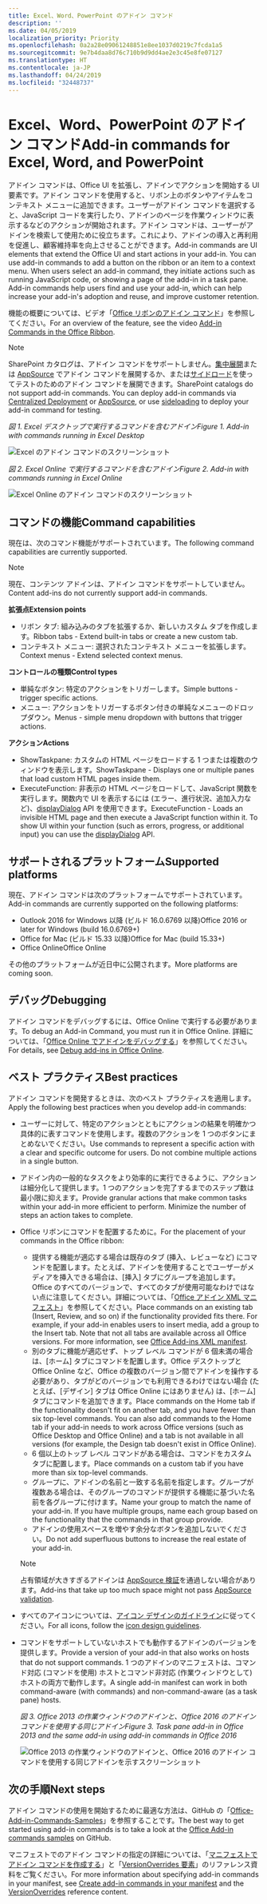 ```yaml
---
title: Excel、Word、PowerPoint のアドイン コマンド
description: ''
ms.date: 04/05/2019
localization_priority: Priority
ms.openlocfilehash: 0a2a28e09061248851e8ee1037d0219c7fcda1a5
ms.sourcegitcommit: 9e7b4daa8d76c710b9d9dd4ae2e3c45e8fe07127
ms.translationtype: HT
ms.contentlocale: ja-JP
ms.lasthandoff: 04/24/2019
ms.locfileid: "32448737"
---
```

# <a name="add-in-commands-for-excel-word-and-powerpoint"></a><span data-ttu-id="d55d3-102">Excel、Word、PowerPoint のアドイン コマンド</span><span class="sxs-lookup"><span data-stu-id="d55d3-102">Add-in commands for Excel, Word, and PowerPoint</span></span>

<span data-ttu-id="d55d3-p101">アドイン コマンドは、Office UI を拡張し、アドインでアクションを開始する UI 要素です。アドイン コマンドを使用すると、リボン上のボタンやアイテムをコンテキスト メニューに追加できます。ユーザーがアドイン コマンドを選択すると、JavaScript コードを実行したり、アドインのページを作業ウィンドウに表示するなどのアクションが開始されます。アドイン コマンドは、ユーザーがアドインを検索して使用ために役立ちます。これにより、アドインの導入と再利用を促進し、顧客維持率を向上させることができます。</span><span class="sxs-lookup"><span data-stu-id="d55d3-p101">Add-in commands are UI elements that extend the Office UI and start actions in your add-in. You can use add-in commands to add a button on the ribbon or an item to a context menu. When users select an add-in command, they initiate actions such as running JavaScript code, or showing a page of the add-in in a task pane. Add-in commands help users find and use your add-in, which can help increase your add-in's adoption and reuse, and improve customer retention.</span></span>

<span data-ttu-id="d55d3-107">機能の概要については、ビデオ「[Office リボンのアドイン コマンド](https://channel9.msdn.com/events/Build/2016/P551)」を参照してください。</span><span class="sxs-lookup"><span data-stu-id="d55d3-107">For an overview of the feature, see the video [Add-in Commands in the Office Ribbon](https://channel9.msdn.com/events/Build/2016/P551).</span></span>

> [!NOTE]
> <span data-ttu-id="d55d3-p102">SharePoint カタログは、アドイン コマンドをサポートしません。[集中展開](../publish/centralized-deployment.md)または [AppSource](/office/dev/store/submit-to-the-office-store) でアドイン コマンドを展開するか、または[サイドロード](../testing/create-a-network-shared-folder-catalog-for-task-pane-and-content-add-ins.md)を使ってテストのためのアドイン コマンドを展開できます。</span><span class="sxs-lookup"><span data-stu-id="d55d3-p102">SharePoint catalogs do not support add-in commands. You can deploy add-in commands via [Centralized Deployment](../publish/centralized-deployment.md) or [AppSource](/office/dev/store/submit-to-the-office-store), or use [sideloading](../testing/create-a-network-shared-folder-catalog-for-task-pane-and-content-add-ins.md) to deploy your add-in command for testing.</span></span> 

<span data-ttu-id="d55d3-110">*図 1. Excel デスクトップで実行するコマンドを含むアドイン*</span><span class="sxs-lookup"><span data-stu-id="d55d3-110">*Figure 1. Add-in with commands running in Excel Desktop*</span></span>

![Excel のアドイン コマンドのスクリーンショット](../images/add-in-commands-1.png)

<span data-ttu-id="d55d3-112">*図 2. Excel Online で実行するコマンドを含むアドイン*</span><span class="sxs-lookup"><span data-stu-id="d55d3-112">*Figure 2. Add-in with commands running in Excel Online*</span></span>

![Excel Online のアドイン コマンドのスクリーンショット](../images/add-in-commands-2.png)

## <a name="command-capabilities"></a><span data-ttu-id="d55d3-114">コマンドの機能</span><span class="sxs-lookup"><span data-stu-id="d55d3-114">Command capabilities</span></span>

<span data-ttu-id="d55d3-115">現在は、次のコマンド機能がサポートされています。</span><span class="sxs-lookup"><span data-stu-id="d55d3-115">The following command capabilities are currently supported.</span></span>

> [!NOTE]
> <span data-ttu-id="d55d3-116">現在、コンテンツ アドインは、アドイン コマンドをサポートしていません。</span><span class="sxs-lookup"><span data-stu-id="d55d3-116">Content add-ins do not currently support add-in commands.</span></span>

<span data-ttu-id="d55d3-117">**拡張点**</span><span class="sxs-lookup"><span data-stu-id="d55d3-117">**Extension points**</span></span>

- <span data-ttu-id="d55d3-118">リボン タブ: 組み込みのタブを拡張するか、新しいカスタム タブを作成します。</span><span class="sxs-lookup"><span data-stu-id="d55d3-118">Ribbon tabs - Extend built-in tabs or create a new custom tab.</span></span>
- <span data-ttu-id="d55d3-119">コンテキスト メニュー: 選択されたコンテキスト メニューを拡張します。</span><span class="sxs-lookup"><span data-stu-id="d55d3-119">Context menus - Extend selected context menus.</span></span>

<span data-ttu-id="d55d3-120">**コントロールの種類**</span><span class="sxs-lookup"><span data-stu-id="d55d3-120">**Control types**</span></span>

- <span data-ttu-id="d55d3-121">単純なボタン: 特定のアクションをトリガーします。</span><span class="sxs-lookup"><span data-stu-id="d55d3-121">Simple buttons - trigger specific actions.</span></span>
- <span data-ttu-id="d55d3-122">メニュー: アクションをトリガーするボタン付きの単純なメニューのドロップダウン。</span><span class="sxs-lookup"><span data-stu-id="d55d3-122">Menus - simple menu dropdown with buttons that trigger actions.</span></span>

<span data-ttu-id="d55d3-123">**アクション**</span><span class="sxs-lookup"><span data-stu-id="d55d3-123">**Actions**</span></span>

- <span data-ttu-id="d55d3-124">ShowTaskpane: カスタムの HTML ページをロードする 1 つまたは複数のウィンドウを表示します。</span><span class="sxs-lookup"><span data-stu-id="d55d3-124">ShowTaskpane - Displays one or multiple panes that load custom HTML pages inside them.</span></span>
- <span data-ttu-id="d55d3-p103">ExecuteFunction: 非表示の HTML ページをロードして、JavaScript 関数を実行します。関数内で UI を表示するには (エラー、進行状況、追加入力など)、[displayDialog](/javascript/api/office/office.ui) API を使用できます。</span><span class="sxs-lookup"><span data-stu-id="d55d3-p103">ExecuteFunction - Loads an invisible HTML page and then execute a JavaScript function within it. To show UI within your function (such as errors, progress, or additional input) you can use the [displayDialog](/javascript/api/office/office.ui) API.</span></span>  

## <a name="supported-platforms"></a><span data-ttu-id="d55d3-127">サポートされるプラットフォーム</span><span class="sxs-lookup"><span data-stu-id="d55d3-127">Supported platforms</span></span>

<span data-ttu-id="d55d3-128">現在、アドイン コマンドは次のプラットフォームでサポートされています。</span><span class="sxs-lookup"><span data-stu-id="d55d3-128">Add-in commands are currently supported on the following platforms:</span></span>

- <span data-ttu-id="d55d3-129">Outlook 2016 for Windows 以降 (ビルド 16.0.6769 以降)</span><span class="sxs-lookup"><span data-stu-id="d55d3-129">Office 2016 or later for Windows (build 16.0.6769+)</span></span>
- <span data-ttu-id="d55d3-130">Office for Mac (ビルド 15.33 以降)</span><span class="sxs-lookup"><span data-stu-id="d55d3-130">Office for Mac (build 15.33+)</span></span>
- <span data-ttu-id="d55d3-131">Office Online</span><span class="sxs-lookup"><span data-stu-id="d55d3-131">Office Online</span></span>

<span data-ttu-id="d55d3-132">その他のプラットフォームが近日中に公開されます。</span><span class="sxs-lookup"><span data-stu-id="d55d3-132">More platforms are coming soon.</span></span>

## <a name="debugging"></a><span data-ttu-id="d55d3-133">デバッグ</span><span class="sxs-lookup"><span data-stu-id="d55d3-133">Debugging</span></span>

<span data-ttu-id="d55d3-134">アドイン コマンドをデバッグするには、Office Online で実行する必要があります。</span><span class="sxs-lookup"><span data-stu-id="d55d3-134">To debug an Add-in Command, you must run it in Office Online.</span></span> <span data-ttu-id="d55d3-135">詳細については、「[Office Online でアドインをデバッグする](../testing/debug-add-ins-in-office-online.md)」を参照してください。</span><span class="sxs-lookup"><span data-stu-id="d55d3-135">For details, see [Debug add-ins in Office Online](../testing/debug-add-ins-in-office-online.md).</span></span>

## <a name="best-practices"></a><span data-ttu-id="d55d3-136">ベスト プラクティス</span><span class="sxs-lookup"><span data-stu-id="d55d3-136">Best practices</span></span>

<span data-ttu-id="d55d3-137">アドイン コマンドを開発するときは、次のベスト プラクティスを適用します。</span><span class="sxs-lookup"><span data-stu-id="d55d3-137">Apply the following best practices when you develop add-in commands:</span></span>

- <span data-ttu-id="d55d3-p105">ユーザーに対して、特定のアクションとともにアクションの結果を明確かつ具体的に表すコマンドを使用します。複数のアクションを 1 つのボタンにまとめないでください。</span><span class="sxs-lookup"><span data-stu-id="d55d3-p105">Use commands to represent a specific action with a clear and specific outcome for users. Do not combine multiple actions in a single button.</span></span>
- <span data-ttu-id="d55d3-p106">アドイン内の一般的なタスクをより効率的に実行できるように、アクションは細分化して提供します。1 つのアクションを完了するまでのステップ数は最小限に抑えます。</span><span class="sxs-lookup"><span data-stu-id="d55d3-p106">Provide granular actions that make common tasks within your add-in more efficient to perform. Minimize the number of steps an action takes to complete.</span></span>
- <span data-ttu-id="d55d3-142">Office リボンにコマンドを配置するために。</span><span class="sxs-lookup"><span data-stu-id="d55d3-142">For the placement of your commands in the Office ribbon:</span></span>
    - <span data-ttu-id="d55d3-p107">提供する機能が適応する場合は既存のタブ (挿入、レビューなど) にコマンドを配置します。たとえば、アドインを使用することでユーザーがメディアを挿入できる場合は、[挿入] タブにグループを追加します。Office のすべてのバージョンで、すべてのタブが使用可能なわけではない点に注意してください。詳細については、「[Office アドイン XML マニフェスト](../develop/add-in-manifests.md)」を参照してください。</span><span class="sxs-lookup"><span data-stu-id="d55d3-p107">Place commands on an existing tab (Insert, Review, and so on) if the functionality provided fits there. For example, if your add-in enables users to insert media, add a group to the Insert tab. Note that not all tabs are available across all Office versions. For more information, see [Office Add-ins XML manifest](../develop/add-in-manifests.md).</span></span> 
    - <span data-ttu-id="d55d3-p108">別のタブに機能が適応せず、トップ レベル コマンドが 6 個未満の場合は、[ホーム] タブにコマンドを配置します。Office デスクトップと Office Online など、Office の複数のバージョン間でアドインを操作する必要があり、タブがどのバージョンでも利用できるわけではない場合 (たとえば、[デザイン] タブは Office Online にはありません) は、[ホーム] タブにコマンドを追加できます。</span><span class="sxs-lookup"><span data-stu-id="d55d3-p108">Place commands on the Home tab if the functionality doesn't fit on another tab, and you have fewer than six top-level commands. You can also add commands to the Home tab if your add-in needs to work across Office versions (such as Office Desktop and Office Online) and a tab is not available in all versions (for example, the Design tab doesn't exist in Office Online).</span></span>  
    - <span data-ttu-id="d55d3-148">6 個以上のトップ レベル コマンドがある場合は、コマンドをカスタム タブに配置します。</span><span class="sxs-lookup"><span data-stu-id="d55d3-148">Place commands on a custom tab if you have more than six top-level commands.</span></span>
    - <span data-ttu-id="d55d3-p109">グループに、アドインの名前と一致する名前を指定します。グループが複数ある場合は、そのグループのコマンドが提供する機能に基づいた名前を各グループに付けます。</span><span class="sxs-lookup"><span data-stu-id="d55d3-p109">Name your group to match the name of your add-in. If you have multiple groups, name each group based on the functionality that the commands in that group provide.</span></span>
    - <span data-ttu-id="d55d3-151">アドインの使用スペースを増やす余分なボタンを追加しないでください。</span><span class="sxs-lookup"><span data-stu-id="d55d3-151">Do not add superfluous buttons to increase the real estate of your add-in.</span></span>

     > [!NOTE]
     > <span data-ttu-id="d55d3-152">占有領域が大きすぎるアドインは [AppSource 検証](/office/dev/store/validation-policies)を通過しない場合があります。</span><span class="sxs-lookup"><span data-stu-id="d55d3-152">Add-ins that take up too much space might not pass [AppSource validation](/office/dev/store/validation-policies).</span></span>

- <span data-ttu-id="d55d3-153">すべてのアイコンについては、[アイコン デザインのガイドライン](add-in-icons.md)に従ってください。</span><span class="sxs-lookup"><span data-stu-id="d55d3-153">For all icons, follow the [icon design guidelines](add-in-icons.md).</span></span>
- <span data-ttu-id="d55d3-154">コマンドをサポートしていないホストでも動作するアドインのバージョンを提供します。</span><span class="sxs-lookup"><span data-stu-id="d55d3-154">Provide a version of your add-in that also works on hosts that do not support commands.</span></span> <span data-ttu-id="d55d3-155">1 つのアドインのマニフェストは、コマンド対応 (コマンドを使用) ホストとコマンド非対応 (作業ウィンドウとして) ホストの両方で動作します。</span><span class="sxs-lookup"><span data-stu-id="d55d3-155">A single add-in manifest can work in both command-aware (with commands) and non-command-aware (as a task pane) hosts.</span></span>

   <span data-ttu-id="d55d3-156">*図 3. Office 2013 の作業ウィンドウのアドインと、Office 2016 のアドイン コマンドを使用する同じアドイン*</span><span class="sxs-lookup"><span data-stu-id="d55d3-156">*Figure 3. Task pane add-in in Office 2013 and the same add-in using add-in commands in Office 2016*</span></span>

   ![Office 2013 の作業ウィンドウのアドインと、Office 2016 のアドイン コマンドを使用する同じアドインを示すスクリーンショット](../images/office-task-pane-add-ins.png)


## <a name="next-steps"></a><span data-ttu-id="d55d3-158">次の手順</span><span class="sxs-lookup"><span data-stu-id="d55d3-158">Next steps</span></span>

<span data-ttu-id="d55d3-159">アドイン コマンドの使用を開始するために最適な方法は、GitHub の「[Office-Add-in-Commands-Samples](https://github.com/OfficeDev/Office-Add-in-Commands-Samples/)」を参照することです。</span><span class="sxs-lookup"><span data-stu-id="d55d3-159">The best way to get started using add-in commands is to take a look at the [Office Add-in commands samples](https://github.com/OfficeDev/Office-Add-in-Commands-Samples/) on GitHub.</span></span>

<span data-ttu-id="d55d3-160">マニフェストでのアドイン コマンドの指定の詳細については、「[マニフェストでアドイン コマンドを作成する](../develop/create-addin-commands.md)」と「[VersionOverrides 要素](/office/dev/add-ins/reference/manifest/versionoverrides)」のリファレンス資料をご覧ください。</span><span class="sxs-lookup"><span data-stu-id="d55d3-160">For more information about specifying add-in commands in your manifest, see [Create add-in commands in your manifest](../develop/create-addin-commands.md) and the [VersionOverrides](/office/dev/add-ins/reference/manifest/versionoverrides) reference content.</span></span>
